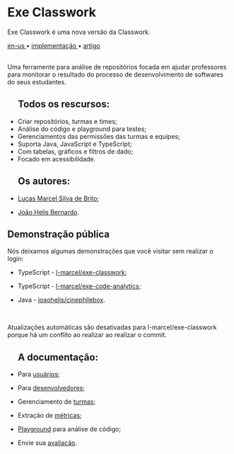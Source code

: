 <div valing="top">
  <h1><span>Exe</span> Classwork</h1>
  <p>Exe Classwork é uma <span>nova versão</span> da Classwork.</p>
  <nav>
    <div id="repository-buttons"/>
    <a class="navigation-link disabled" href="https://github.com/L-Marcel/exe-classwork/blob/main/README.en-US.md" target="__blank__">
      en-us
    </a>
    <span class="disabled">•</span>
    <a class="navigation-link" href="https://exe-classwork.vercel.app" target="__blank__">
      implementação
    </a>
    <span>•</span>
    <a class="navigation-link" href="https://sol.sbc.org.br/index.php/sbie/article/view/18136" target="__blank__">
      artigo
    </a>
  </nav>
</div>

<br/>

<p>Uma ferramente para análise de repositórios focada em ajudar professores para monitorar o resultado do processo de desenvolvimento de softwares do seus estudantes.</p>

<div id="grid">
  <ul><h2>Todos os <span>rescursos</span>:</h2>
    <li id="checked">Criar repositórios, turmas e times;</li>
    <li id="checked">Análise do código e playground para testes;</li>
    <li id="checked">Gerenciamentos das permissões das turmas e equipes;</li>
    <li id="checked">Suporta <span>Java</span>, <span>JavaScript</span> e <span>TypeScript</span>;</li>
    <li id="checked">Com tabelas, gráficos e <span>filtros de dado</span>;</li>
    <li id="checked">Focado em <span>acessibilidade</span>.</li>
  </ul>
  <ul><h2>Os <span>autores</span>:</h2>
    <li id="checked"><p><a href="https://www.linkedin.com/in/l-marcel/" target="__blank__">Lucas Marcel Silva de Brito</a>;</p></li>
    <li id="checked"><p><a href="https://www.linkedin.com/in/l-marcel/" target="__blank__">João Helis Bernardo</a>.</p></li>
  </ul>
</div>

<h2><span>Demonstração</span> pública</h2>
<p>Nós deixamos algumas demonstrações que você visitar <span>sem realizar o login</span>:</p>

<div id="grid">
  <ul>
    <li id="checked"><p>TypeScript - <a href="https://exe-classwork.vercel.app/repositories/L-Marcel/exe-classwork" target="__blank__">l-marcel/exe-classwork</a>;</p></li>
    <li id="checked"><p>TypeScript - <a href="https://exe-classwork.vercel.app/repositories/L-Marcel/exe-code-analytics" target="__blank__">l-marcel/exe-code-analytics</a>;</p></li>
    <li id="checked"><p>Java - <a href="https://exe-classwork.vercel.app/repositories/joaohelis/cinephilebox" target="__blank__">joaohelis/cinephilebox</a>.</p></li>
  </ul>
</div>

<br/>

<p>Atualizações automáticas são desativadas para l-marcel/exe-classwork porque há um conflito ao realizar ao realizar o commit.</p>

<div id="grid">
  <ul><h2>A <span>documentação</span>:</h2>
    <li id="checked"><p>Para <a href="https://l-marcel.gitbook.io/classwork/for-users/first-steps-for-a-common-user" target="__blank__">usuários</a>;</p></li>
    <li id="checked"><p>Para <a href="https://l-marcel.gitbook.io/classwork/for-developers/creating-a-development-environment" target="__blank__">desenvolvedores</a>;</p></li>
    <li id="checked"><p>Gerenciamento de <a href="https://l-marcel.gitbook.io/classwork/classrooms/creating-and-managing-a-classroom" target="__blank__">turmas</a>;</p></li>
    <li id="checked"><p>Extração de <a href="https://l-marcel.gitbook.io/classwork/analytic-and-metrics/metrics-extracted-of-a-repository" target="__blank__">métricas</a>;</p></li>
    <li id="checked"><p><a href="https://exe-code-analytics-playground.vercel.app/" target="__blank__">Playground</a> para análise de código;</p></li>
    <li id="checked"><p>Envie sua <a href="https://l-marcel.gitbook.io/classwork/additional/send-your-feedback-for-us/" target="__blank__">avaliação</a>.</p></li>
  </ul>
</div>